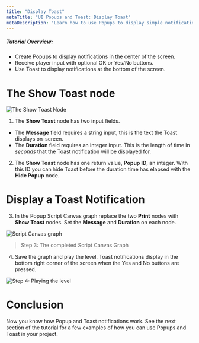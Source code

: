 ```yaml
---
title: "Display Toast"
metaTitle: "UI Popups and Toast: Display Toast"
metaDescription: "Learn how to use Popups to display simple notifications in the center of the screen with optional, OK or Yes/No buttons. Use Toast to display notifications at the bottom of the screen."
---
```


##### Tutorial Overview:
 -  Create Popups to display notifications in the center of the screen.
 -  Receive player input with optional OK or Yes/No buttons.
 -  Use Toast to display notifications at the bottom of the screen.

# The Show Toast node

![The Show Toast Node](/images/01/popups-11.png "The Show Toast Node")

1. The **Show Toast** node has two input fields.

- The **Message** field requires a string input, this is the text the Toast displays on-screen.
- The **Duration** field requires an integer input. This is the length of time in *seconds* that the Toast notification will be displayed for.

2. The **Show Toast** node has one return value, **Popup ID**, an integer. With this ID you can hide Toast before the duration time has elapsed with the **Hide Popup** node.

# Display a Toast Notification

3. In the Popup Script Canvas graph replace the two **Print** nodes with **Show Toast** nodes. Set the **Message** and **Duration** on each node.

![Script Canvas graph](/images/01/popups-12.png)

> Step 3: The completed Script Canvas Graph

4. Save the graph and play the level. Toast notifications display in the bottom right corner of the screen when the Yes and No buttons are pressed.

![Step 4: Playing the level](/images/01/popups-13.png "Step 4: Playing the level")

# Conclusion

Now you know how Popup and Toast notifications work. See the next section of the tutorial for a few examples of how you can use Popups and Toast in your project.
